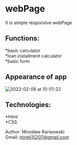 # webPage</br>
It is simple responsive webPage</br>

## Functions:</br>
*basic calculator<br />
*loan installment calculator<br />
*basic form<br />

## Appearance of app
![2022-02-08 at 10-51-22](https://user-images.githubusercontent.com/62155678/152968402-f3582c34-a7c5-48f0-b6d5-f8d80e3a31fc.png)

## Technologies:
*Html</br>
*CSS</br>

Author: Mirosław Karwowski</br>
Gmail: mirek15207@gmail.com</br>


